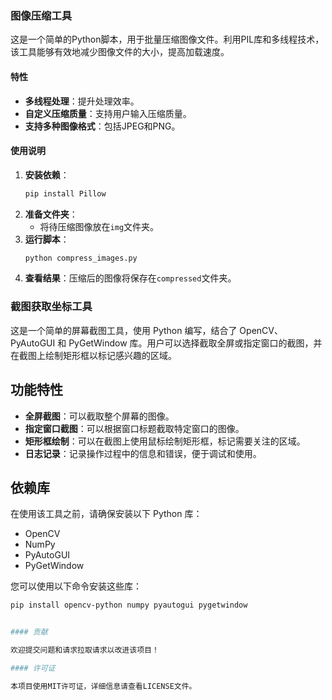 ### 图像压缩工具

这是一个简单的Python脚本，用于批量压缩图像文件。利用PIL库和多线程技术，该工具能够有效地减少图像文件的大小，提高加载速度。

#### 特性

- **多线程处理**：提升处理效率。
- **自定义压缩质量**：支持用户输入压缩质量。
- **支持多种图像格式**：包括JPEG和PNG。

#### 使用说明

1. **安装依赖**：
   ```bash
   pip install Pillow
   ```
2. **准备文件夹**：
   - 将待压缩图像放在`img`文件夹。
3. **运行脚本**：
   ```bash
   python compress_images.py
   ```
4. **查看结果**：压缩后的图像将保存在`compressed`文件夹。


### 截图获取坐标工具

这是一个简单的屏幕截图工具，使用 Python 编写，结合了 OpenCV、PyAutoGUI 和 PyGetWindow 库。用户可以选择截取全屏或指定窗口的截图，并在截图上绘制矩形框以标记感兴趣的区域。

## 功能特性

- **全屏截图**：可以截取整个屏幕的图像。
- **指定窗口截图**：可以根据窗口标题截取特定窗口的图像。
- **矩形框绘制**：可以在截图上使用鼠标绘制矩形框，标记需要关注的区域。
- **日志记录**：记录操作过程中的信息和错误，便于调试和使用。

## 依赖库

在使用该工具之前，请确保安装以下 Python 库：

- OpenCV
- NumPy
- PyAutoGUI
- PyGetWindow

您可以使用以下命令安装这些库：

```bash
pip install opencv-python numpy pyautogui pygetwindow


#### 贡献

欢迎提交问题和请求拉取请求以改进该项目！

#### 许可证

本项目使用MIT许可证，详细信息请查看LICENSE文件。
